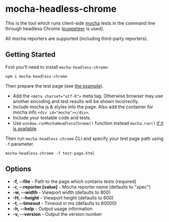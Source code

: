 # mocha-headless-chrome

This is the tool which runs client-side [mocha](https://github.com/mochajs/mocha) tests in the command line through headless Chrome ([puppeteer](https://github.com/GoogleChrome/puppeteer) is used).

All mocha reporters are supported (including third-party reporters).

## Getting Started

First you'll need to install `mocha-headless-chrome`:

```
npm i mocha-headless-chrome
```

Then prepare the test page (see [the example](example-page.html)). 

- Add the `<meta charset="utf-8">` meta tag. Otherwise browser may use another encoding and test results will be shown incorrectly.
- Include mocha js & styles into the page. Also add the container for mocha info `<div id="mocha"></div>`.
- Include your testable code and tests. 
- Use `window.runMochaHeadlessChrome()` function instead `mocha.run()` [if it is available](example-page.html#L16-L20).

Then run `mocha-headless-chrome` CLI and specify your test page path using `-f` parameter.

```
mocha-headless-chrome -f test-page.html
```

## Options

- **-f, --file** - Path to the page which contains tests (required)
- **-r, --reporter [value]** - Mocha reporter name (defaults to "spec")
- **-w, --width <n>** - Viewport width (defaults to 800)
- **-H, --height <n>** - Viewport height (defaults to 600)
- **-t, --timeout <n>** - Timeout in ms (defaults to 60000)
- **-h, --help** - Output usage information
- **-v, --version** - Output the version number
